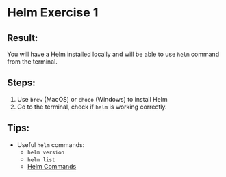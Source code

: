 # Helm Exercise 1

## Result:
You will have a Helm installed locally and will be able to use `helm` command from the terminal.
## Steps:
1. Use `brew` (MacOS) or `choco` (Windows) to install Helm
2. Go to the terminal, check if `helm` is working correctly.

## Tips:
- Useful `helm` commands:
  - `helm version`
  - `helm list`
  - [Helm Commands](https://helm.sh/docs/helm/helm/)
